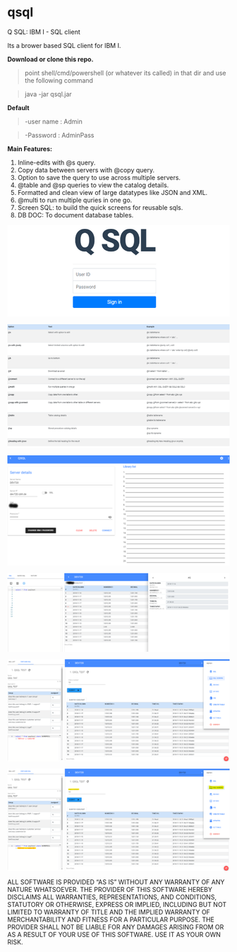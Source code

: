 # qsql
Q SQL: IBM I - SQL client

Its a brower based SQL client for IBM I. 

**Download or clone this repo.**
> point shell/cmd/powershell (or whatever its called) in that dir and use the following command

> java -jar qsql.jar

**Default**
> -user name : Admin

> -Password  : AdminPass
  

**Main Features:**

1. Inline-edits with @s query.
2. Copy data between servers with @copy query.
3. Option to save the query to use across multiple servers.
4. @table and @sp queries to view the catalog details.
5. Formatted and clean view of large datatypes like JSON and XML.
6. @multi to run multiple quries in one go.
7. Screen SQL: to build the quick screens for reusable sqls.
8. DB DOC: To document database tables.

  
![Image of QSQL](https://github.com/onlysumitg/qsql/blob/master/images/1.png)

>

![Image of QSQL](https://github.com/onlysumitg/qsql/blob/master/images/6.png)
>

![Image of QSQL](https://github.com/onlysumitg/qsql/blob/master/images/2.png)

>


![Image of QSQL](https://github.com/onlysumitg/qsql/blob/master/images/3.png)


>


![Image of QSQL](https://github.com/onlysumitg/qsql/blob/master/images/4.png)


>


![Image of QSQL](https://github.com/onlysumitg/qsql/blob/master/images/5.png)

>

ALL SOFTWARE IS PROVIDED “AS IS” WITHOUT ANY WARRANTY OF ANY NATURE WHATSOEVER. THE PROVIDER OF THIS SOFTWARE HEREBY DISCLAIMS ALL WARRANTIES, REPRESENTATIONS, AND CONDITIONS, STATUTORY OR OTHERWISE, EXPRESS OR IMPLIED, INCLUDING BUT NOT LIMITED TO WARRANTY OF TITLE AND THE IMPLIED WARRANTY OF MERCHANTABILITY AND FITNESS FOR A PARTICULAR PURPOSE. THE PROVIDER SHALL NOT BE LIABLE FOR ANY DAMAGES ARISING FROM OR AS A RESULT OF YOUR USE
OF THIS SOFTWARE. USE IT AS YOUR OWN RISK.
